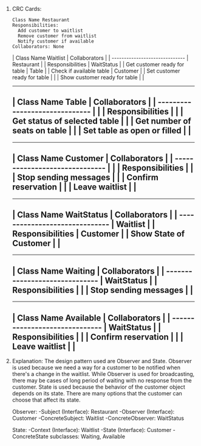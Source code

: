 1. CRC Cards:

       Class Name Restaurant             
       Responsibilities:				                                     
         Add customer to waitlist                         
         Remove customer from waitlist                  
         Notify customer if available
       Collaborators: None		 

     |  Class Name Waitlist             | Collaborators   |
     |  ------------------------------  | Restaurant      |
     |  Responsibilities                | WaitStatus      |
	 |	  Get customer ready for table	| Table           |
	 |	  Check if available table		| Customer        |
	 |    Set customer ready for table  |                 |
	 |    Show customer ready for table |                 |
	 
      ----------------------------------------------------
     |  Class Name Table                | Collaborators   |
     |  ------------------------------  |                 |
     |  Responsibilities                |                 |
     |    Get status of selected table  |                 |
     |    Get number of seats on table  |                 |
     |	  Set table as open or filled   |                 |
	  ----------------------------------------------------

      ----------------------------------------------------
     |  Class Name Customer             | Collaborators   |
     |  ------------------------------  |                 |
     |  Responsibilities                |                 |
     |    Stop sending messages         |                 |
     |    Confirm reservation           |                 |
     |    Leave waitlist                |                 |
      ----------------------------------------------------

      ----------------------------------------------------
     |  Class Name WaitStatus           | Collaborators   |
     |  ------------------------------  | Waitlist        |
     |  Responsibilities                | Customer        |
     |    Show State of Customer        |                 |
      ----------------------------------------------------

      ----------------------------------------------------
     |  Class Name Waiting              | Collaborators   |
     |  ------------------------------  | WaitStatus      |
     |  Responsibilities                |                 |
     |    Stop sending messages         |                 |
      ----------------------------------------------------

      ----------------------------------------------------
     |  Class Name Available            | Collaborators   |
     |  ------------------------------  | WaitStatus      |
     |  Responsibilities                |                 |
     |    Confirm reservation           |                 |
     |    Leave waitlist                |                 |
      ----------------------------------------------------
 
 2. Explanation:
	The design pattern used are Observer and State. 
	Observer is used because we need a way for a customer to be notified when there's a change in the waitlist.
    While Observer is used for broadcasting, there may be cases of long period of waiting with no response from the customer.
    State is used because the behavior of the customer object depends on its state.
    There are many options that the customer can choose that affect its state.

    Observer:
	-Subject (Interface): Restaurant
	-Observer (Interface): Customer
	-ConcreteSubject: Waitlist
	-ConcreteObserver: WaitStatus
	
	State:
	-Context (Interface): Waitlist
	-State (Interface): Customer
	-ConcreteState subclasses: Waiting, Available